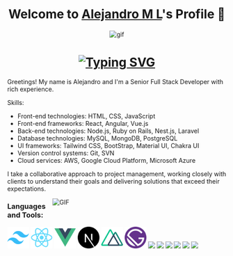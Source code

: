 <p align="center">
  <h1 align="center">Welcome to <a href="https://github.com/alejandro411">Alejandro M L</a>'s Profile 👋</h1>
</p>
<div align=center>
   <img alt="gif" align="center" src="https://media.giphy.com/media/M9gbBd9nbDrOTu1Mqx/giphy.gif" width=300 height=300>
</div>

<h1 align=center>
       <a href="https://git.io/typing-svg"><img src="https://readme-typing-svg.demolab.com?font=Fira+Code&weight=500&size=36&pause=1000&color=F72C9A&center=true&vCenter=true&width=1050&lines=Senior+full+stack+developer!;Detail+oriented+front-end+developer!;Eager+to+learn+new+technologies!" alt="Typing SVG" /></a>
    </h1>

Greetings!
My name is Alejandro and I'm a Senior Full Stack Developer with rich experience.

Skills:

- Front-end technologies: HTML, CSS, JavaScript
- Front-end frameworks: React, Angular, Vue.js
- Back-end technologies: Node.js, Ruby on Rails, Nest.js, Laravel
- Database technologies: MySQL, MongoDB, PostgreSQL
- UI frameworks: Tailwind CSS, BootStrap, Material UI, Chakra UI
- Version control systems: Git, SVN
- Cloud services: AWS, Google Cloud Platform, Microsoft Azure

I take a collaborative approach to project management, working closely with clients to understand their goals and delivering solutions that exceed their expectations.

<img align="right" width="400" alt="GIF" src="https://blog.cloudlayer.io/content/images/2020/12/coding-freak.gif"/>

<h3 align="left">Languages and Tools:</h3>

<img height=50 src="https://github.com/devicons/devicon/blob/v2.15.1/icons/tailwindcss/tailwindcss-plain.svg"/> <img height=50 src="https://github.com/devicons/devicon/blob/v2.15.1/icons/react/react-original.svg" /> <img height=50 src="https://github.com/devicons/devicon/blob/v2.15.1/icons/vuejs/vuejs-original.svg" /> <img height=50 src="https://github.com/devicons/devicon/blob/v2.15.1/icons/nextjs/nextjs-original.svg" /> <img height=50 src="https://github.com/devicons/devicon/blob/v2.15.1/icons/nuxtjs/nuxtjs-original.svg" /> <img height=50 src="https://github.com/devicons/devicon/blob/v2.15.1/icons/gatsby/gatsby-original.svg" /> <img height=50 src="https://cdn.jsdelivr.net/gh/devicons/devicon/icons/html5/html5-original.svg" /> <img height=50 src="https://cdn.jsdelivr.net/gh/devicons/devicon/icons/css3/css3-original.svg" /> <img height=50 src="https://cdn.jsdelivr.net/gh/devicons/devicon/icons/git/git-plain.svg"/> <img height=50 src="https://cdn.jsdelivr.net/gh/devicons/devicon/icons/github/github-original.svg"/> <img height=50 src="https://cdn.jsdelivr.net/gh/devicons/devicon/icons/mysql/mysql-original.svg"/> <img height=50 src="https://cdn.jsdelivr.net/gh/devicons/devicon/icons/vscode/vscode-original.svg"/>

